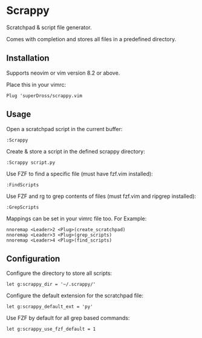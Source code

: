# Scrappy

Scratchpad & script file generator.

Comes with completion and stores all files in a predefined directory.

## Installation

Supports neovim or vim version 8.2 or above.

Place this in your vimrc:

```vim
Plug 'superDross/scrappy.vim
```

## Usage

Open a scratchpad script in the current buffer:

```vim
:Scrappy
```

Create & store a script in the defined scrappy directory:

```vim
:Scrappy script.py
```

Use FZF to find a specific file (must have fzf.vim installed):

```vim
:FindScripts
```

Use FZF and rg to grep contents of files (must fzf.vim and ripgrep installed):

```vim
:GrepScripts
```

Mappings can be set in your vimrc file too. For Example:

```vim
nnoremap <Leader>2 <Plug>(create_scratchpad)
nnoremap <Leader>3 <Plug>(grep_scripts)
nnoremap <Leader>4 <Plug>(find_scripts)
```

## Configuration

Configure the directory to store all scripts:

```vim
let g:scrappy_dir = '~/.scrappy/'
```

Configure the default extension for the scratchpad file:

```vim
let g:scrappy_default_ext = 'py'
```

Use FZF by default for all grep based commands:

```vim
let g:scrappy_use_fzf_default = 1
```
